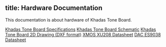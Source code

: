 title: Hardware Documentation
---

This documentation is about hardware of Khadas Tone Board.

[Khadas Tone Board Specifications](http://dl.khadas.com/Hardware/ToneBoard/Schematic/Tone_Board_Specs.pdf)
[Khadas Tone Board Schematic](http://dl.khadas.com/Hardware/ToneBoard/Schematic/Tone_V13%20SCH.pdf)
[Khadas Tone Board  2D Drawing (DXF format)](http://dl.khadas.com/Hardware/ToneBoard/Schematic/Tone_V13_DXF.dxf)
[XMOS XU208 Datasheet](http://dl.khadas.com/Hardware/ToneBoard/Datasheet/XU208-128-QF48%20Datasheet.pdf)
[DAC ES9038 Datasheet](http://dl.khadas.com/Hardware/ToneBoard/Datasheet/ES-ES9038Q2M-DAC%20Datasheet.pdf)


